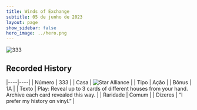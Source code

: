 ```yaml
---
title: Winds of Exchange
subtitle: 05 de junho de 2023
layout: page
show_sidebar: false
hero_image: ../hero.png
---
```


![333](https://mastervault-storage-prod.s3.amazonaws.com/media/card_front/en/600_333_ddf262085631_en.png)


## Recorded History

|----|----|
| Número | 333 |
| Casa | ![Star Alliance](https://archonarcana.com/images/thumb/7/7d/Star_Alliance.png/22px-Star_Alliance.png "Aliança Estelar") |
| Tipo | Ação |
| Bônus | 1A |
| Texto | Play: Reveal up to 3 cards of different houses from your hand. Archive each card revealed this way.  |
| Raridade | Comum |
| Dizeres | “I prefer my history on vinyl.” |
